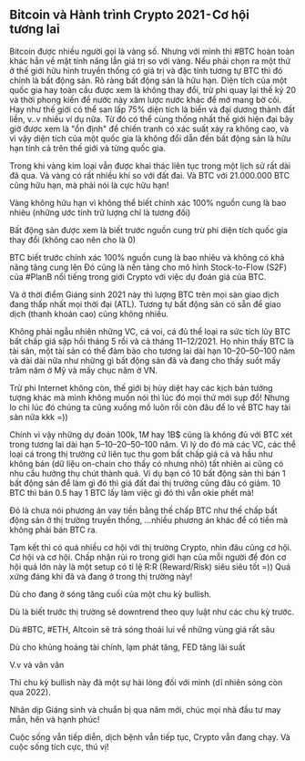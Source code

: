 ## Bitcoin và Hành trình Crypto 2021 - Cơ hội tương lai

Bitcoin được nhiều người gọi là vàng số. Nhưng với mình thì #BTC hoàn toàn khác hẳn về mặt tính năng lẫn giá trị so với vàng. Nếu phải chọn ra một thứ ở thế giới hữu hình truyền thống có giá trị và đặc tính tương tự BTC thì đó chính là bất động sản. Rõ ràng bất động sản là hữu hạn. Diện tích của một quốc gia hay toàn cầu được xem là không thay đổi, trừ phi quay lại thế kỷ 20 và thời phong kiến để nước này xâm lược nước khác để mở mang bờ cõi. Hay như thế giới có thể san lấp 75% diện tích là biển và đại dương thành đất liền, v..v nhiều ví dụ nữa. Từ đó có thể cùng thống nhất thế giới hiện đại bây giờ được xem là "ổn định" để chiến tranh có xác suất xảy ra không cao, và vì vậy diện tích của một quốc gia là không đổi dẫn đến bất động sản là hữu hạn tính cả trên thế giới và từng quốc gia.

Trong khi vàng kim loại vẫn được khai thác liên tục trong một lịch sử rất dài đã qua. Và vàng có rất nhiều khi so với đất đai. Và BTC với 21.000.000 BTC cũng hữu hạn, mà phải nói là cực hữu hạn!


> 
Vàng không hữu hạn vì không thể biết chính xác 100% nguồn cung là bao nhiêu (những ước tính trữ lượng chỉ là tương đối)

Bất động sản được xem là biết trước nguồn cung trừ phi diện tích quốc gia thay đổi (không cao nên cho là 0)

BTC biết trước chính xác 100% nguồn cung là bao nhiêu và không có khả năng tăng cung lên
Đó cũng là nền tảng cho mô hình Stock-to-Flow (S2F) của #PlanB nổi tiếng trong giới Crypto với việc dự đoán giá của BTC.

Và ở thời điểm Giáng sinh 2021 này thì lượng BTC trên mọi sàn giao dịch đang thấp nhất mọi thời đại (ATL). Tương tự bất động sản có sẵn để giao dịch (thanh khoản cao) cũng không nhiều.

Không phải ngẫu nhiên những VC, cá voi, cá đủ thể loại ra sức tích lũy BTC bất chấp giá sập hồi tháng 5 rồi và cả tháng 11–12/2021. Họ nhìn thấy BTC là tài sản, một tài sản có thể đảm bảo cho tương lai dài hạn 10–20–50–100 năm và dài dài nữa như những gì bất động sản đã và đang cho thấy suốt mấy trăm năm ở Mỹ và mấy chục năm ở VN.

Trừ phi Internet không còn, thế giới bị hủy diệt hay các kịch bản tưởng tượng khác mà mình không muốn nói thì lúc đó mọi thứ mới sụp đổ! Nhưng lo chi lúc đó chúng ta cũng xuống mồ luôn rồi còn đâu để lo về BTC hay tài sản nữa kkk =))

Chính vì vậy những dự đoán 100k$, 1M$ hay 1B$ cũng là không đủ với BTC xét trong tương lai dài hạn 5–10–20–50–100 năm. Vì lý do đó mà các VC, các thể loại cá trong thị trường cứ liên tục thu gom bất chấp giá cả và hầu như không bán (dữ liệu on-chain cho thấy có nhưng nhỏ) tất nhiên ai cũng có nhu cầu hưởng thụ chút thành quả. Ví dụ bạn có 10 bất động sản thì bán 1 bất động sản để làm gì đó thì giá đất đai thị trường cũng đâu có giảm. 10 BTC thì bán 0.5 hay 1 BTC lấy làm việc gì đó thì vẫn okie phết mà!

Đó là chưa nói phương án vay tiền bằng thế chấp BTC như thế chấp bất động sản ở thị trường truyền thống, …nhiều phương án khác để có tiền mà không phải bán BTC ra.

Tạm kết thì có quá nhiều cơ hội với thị trường Crypto, nhìn đâu cũng cơ hội. Cơ hội và cơ hội. Chấp nhận rủi ro trong giới hạn của mỗi người để đón cơ hội quá lớn này là một setup có tỉ lệ R:R (Reward/Risk) siêu siêu tốt =)) Quá xứng đáng khi đã và đang ở trong thị trường này!

Dù cho đang ở sóng tăng cuối của một chu kỳ bullish.

Dù là biết trước thị trường sẽ downtrend theo quy luật như các chu kỳ trước.

Dù #BTC, #ETH, Altcoin sẽ trả sóng thoái lui về những vùng giá rất sâu

Dù cho khủng hoảng tài chính, lạm phát tăng, FED tăng lãi suất

V.v và vân vân

Thì chu kỳ bullish này đã một sự hài lòng đối với mình (dĩ nhiên sóng còn qua 2022).

Nhân dịp Giáng sinh và chuẩn bị qua năm mới, chúc mọi nhà đầu tư may mắn, hên và hạnh phúc!

> 

Cuộc sống vẫn tiếp diễn, dịch bệnh vẫn tiếp tục, Crypto vẫn đang chạy. Và cuộc sống tích cực, thú vị!
